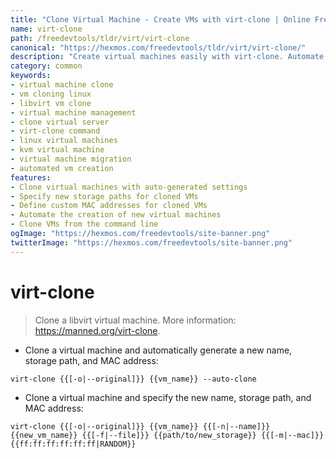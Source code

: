 ```yaml
---
title: "Clone Virtual Machine - Create VMs with virt-clone | Online Free DevTools by Hexmos"
name: virt-clone
path: /freedevtools/tldr/virt/virt-clone
canonical: "https://hexmos.com/freedevtools/tldr/virt/virt-clone/"
description: "Create virtual machines easily with virt-clone. Automate VM cloning, specify storage paths, and manage MAC addresses. Free online tool, no registration required."
category: common
keywords:
- virtual machine clone
- vm cloning linux
- libvirt vm clone
- virtual machine management
- clone virtual server
- virt-clone command
- linux virtual machines
- kvm virtual machine
- virtual machine migration
- automated vm creation
features:
- Clone virtual machines with auto-generated settings
- Specify new storage paths for cloned VMs
- Define custom MAC addresses for cloned VMs
- Automate the creation of new virtual machines
- Clone VMs from the command line
ogImage: "https://hexmos.com/freedevtools/site-banner.png"
twitterImage: "https://hexmos.com/freedevtools/site-banner.png"
---
```


# virt-clone

> Clone a libvirt virtual machine.
> More information: <https://manned.org/virt-clone>.

- Clone a virtual machine and automatically generate a new name, storage path, and MAC address:

`virt-clone {{[-o|--original]}} {{vm_name}} --auto-clone`

- Clone a virtual machine and specify the new name, storage path, and MAC address:

`virt-clone {{[-o|--original]}} {{vm_name}} {{[-n|--name]}} {{new_vm_name}} {{[-f|--file]}} {{path/to/new_storage}} {{[-m|--mac]}} {{ff:ff:ff:ff:ff:ff|RANDOM}}`
